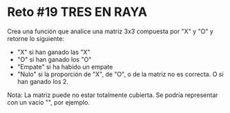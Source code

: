 # Reto #19 TRES EN RAYA

Crea una función que analice una matriz 3x3 compuesta por "X" y "O" y retorne lo siguiente:

- "X" si han ganado las "X"
- "O" si han ganado los "O"
- "Empate" si ha habido un empate
- "Nulo" si la proporción de "X", de "O", o de la matriz no es correcta. O si han ganado los 2.

Nota: La matriz puede no estar totalmente cubierta. Se podría representar con un vacío "", por ejemplo.
